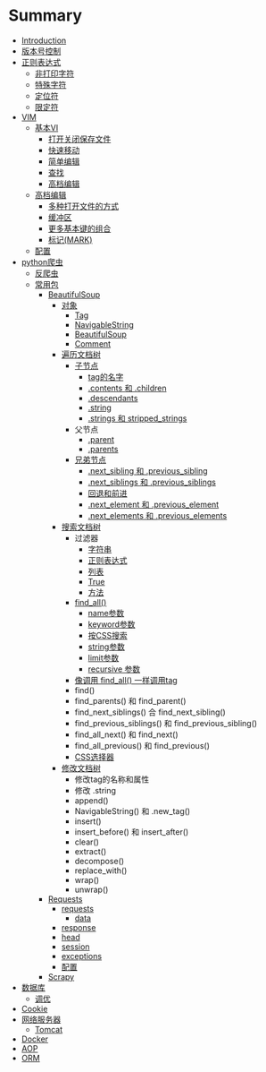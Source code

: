 # Summary

* [Introduction](README.md)
* [版本号控制](ban-ben-hao-kong-zhi.md)
* [正则表达式](zheng-ze-biao-da-shi.md)
  * [非打印字符](zheng-ze-biao-da-shi/fei-da-yin-zi-fu.md)
  * [特殊字符](zheng-ze-biao-da-shi/te-shu-zi-fu.md)
  * [定位符](zheng-ze-biao-da-shi/ding-wei-fu.md)
  * [限定符](zheng-ze-biao-da-shi/xian-ding-fu.md)
* [VIM](vim.md)
  * [基本VI](ji-ben-vi.md)
    * [打开关闭保存文件](ji-ben-vi/da-kai-guan-bi-bao-cun-wen-jian.md)
    * [快速移动](ji-ben-vi/kuai-su-yi-dong.md)
    * [简单编辑](ji-ben-vi/jian-dan-bian-ji.md)
    * [查找](ji-ben-vi/cha-zhao.md)
    * [高档编辑](ji-ben-vi/gao-dang-bian-ji.md)
  * [高档编辑](gao-dang-bian-ji.md)
    * [多种打开文件的方式](gao-dang-bian-ji/duo-zhong-da-kai-wen-jian-de-fang-shi.md)
    * [缓冲区](gao-dang-bian-ji/huan-chong-qu.md)
    * [更多基本键的组合](gao-dang-bian-ji/geng-duo-ji-ben-jian-de-zu-he.md)
    * [标记\(MARK\)](gao-dang-bian-ji/biao-8bb028-mark.md)
  * [配置](pei-zhi.md)
* [python爬虫](pythonpa-chong.md)
  * [反爬虫](pythonpa-chong/fan-pa-chong.md)
  * [常用包](pythonpa-chong/chang-yong-bao.md)
    * [BeautifulSoup](pythonpa-chong/chang-yong-bao/beautifulsoup.md)
      * [对象](pythonpa-chong/chang-yong-bao/beautifulsoup/dui-xiang.md)
        * [Tag](pythonpa-chong/chang-yong-bao/beautifulsoup/dui-xiang/tag.md)
        * [NavigableString](pythonpa-chong/chang-yong-bao/beautifulsoup/dui-xiang/navigablestring.md)
        * [BeautifulSoup ](pythonpa-chong/chang-yong-bao/beautifulsoup/dui-xiang/beautifulsoup.md)
        * [Comment ](pythonpa-chong/chang-yong-bao/beautifulsoup/dui-xiang/comment.md)
      * [遍历文档树](pythonpa-chong/chang-yong-bao/beautifulsoup/bian-li-wen-dang-shu.md)
        * [子节点](pythonpa-chong/chang-yong-bao/beautifulsoup/bian-li-wen-dang-shu/zi-jie-dian.md)
          * [tag的名字](pythonpa-chong/chang-yong-bao/beautifulsoup/bian-li-wen-dang-shu/zi-jie-dian/tagde-ming-zi.md)
          * [.contents 和 .children](pythonpa-chong/chang-yong-bao/beautifulsoup/bian-li-wen-dang-shu/zi-jie-dian/contents-he-children.md)
          * [.descendants](pythonpa-chong/chang-yong-bao/beautifulsoup/bian-li-wen-dang-shu/zi-jie-dian/descendants.md)
          * [.string](pythonpa-chong/chang-yong-bao/beautifulsoup/bian-li-wen-dang-shu/zi-jie-dian/string.md)
          * [.strings 和 stripped\_strings](pythonpa-chong/chang-yong-bao/beautifulsoup/bian-li-wen-dang-shu/zi-jie-dian/strings-he-stripped-strings.md)
        * 父节点
          * [.parent](pythonpa-chong/chang-yong-bao/beautifulsoup/bian-li-wen-dang-shu/parent.md)
          * [.parents](pythonpa-chong/chang-yong-bao/beautifulsoup/bian-li-wen-dang-shu/parents.md)
        * [兄弟节点](pythonpa-chong/chang-yong-bao/beautifulsoup/bian-li-wen-dang-shu/xiong-di-jie-dian.md)
          * [.next\_sibling 和 .previous\_sibling](pythonpa-chong/chang-yong-bao/beautifulsoup/bian-li-wen-dang-shu/xiong-di-jie-dian/nextsibling-he-previoussibling.md)
          * [.next\_siblings 和 .previous\_siblings](pythonpa-chong/chang-yong-bao/beautifulsoup/bian-li-wen-dang-shu/xiong-di-jie-dian/nextsiblings-he-previoussiblings.md)
          * [回退和前进](pythonpa-chong/chang-yong-bao/beautifulsoup/bian-li-wen-dang-shu/xiong-di-jie-dian/hui-tui-he-qian-jin.md)
          * [.next\_element 和 .previous\_element](pythonpa-chong/chang-yong-bao/beautifulsoup/bian-li-wen-dang-shu/xiong-di-jie-dian/nextelement-he-previouselement.md)
          * [.next\_elements 和 .previous\_elements](pythonpa-chong/chang-yong-bao/beautifulsoup/bian-li-wen-dang-shu/xiong-di-jie-dian/nextelements-he-previouselements.md)
      * [搜索文档树](pythonpa-chong/chang-yong-bao/beautifulsoup/sou-suo-wen-dang-shu.md)
        * 过滤器
          * [字符串](pythonpa-chong/chang-yong-bao/beautifulsoup/sou-suo-wen-dang-shu/zi-fu-chuan.md)
          * [正则表达式](pythonpa-chong/chang-yong-bao/beautifulsoup/sou-suo-wen-dang-shu/zheng-ze-biao-da-shi.md)
          * [列表](pythonpa-chong/chang-yong-bao/beautifulsoup/sou-suo-wen-dang-shu/lie-biao.md)
          * [True](pythonpa-chong/chang-yong-bao/beautifulsoup/sou-suo-wen-dang-shu/true.md)
          * [方法](pythonpa-chong/chang-yong-bao/beautifulsoup/sou-suo-wen-dang-shu/fang-fa.md)
        * [find\_all\(\)](pythonpa-chong/chang-yong-bao/beautifulsoup/sou-suo-wen-dang-shu/findall.md)
          * [name参数](pythonpa-chong/chang-yong-bao/beautifulsoup/sou-suo-wen-dang-shu/findall/namecan-shu.md)
          * [keyword参数](pythonpa-chong/chang-yong-bao/beautifulsoup/sou-suo-wen-dang-shu/findall/keywordcan-shu.md)
          * [按CSS搜索](pythonpa-chong/chang-yong-bao/beautifulsoup/sou-suo-wen-dang-shu/findall/an-css-sou-suo.md)
          * [string参数](pythonpa-chong/chang-yong-bao/beautifulsoup/sou-suo-wen-dang-shu/findall/stringcan-shu.md)
          * [limit参数](pythonpa-chong/chang-yong-bao/beautifulsoup/sou-suo-wen-dang-shu/findall/limitcan-shu.md)
          * [recursive 参数](pythonpa-chong/chang-yong-bao/beautifulsoup/sou-suo-wen-dang-shu/findall/recursive-can-shu.md)
        * [像调用 find\_all\(\) 一样调用tag](pythonpa-chong/chang-yong-bao/beautifulsoup/xiang-diao-yong-find-all-yi-yang-diao-yong-tag.md)
        * find\(\)
        * find\_parents\(\) 和 find\_parent\(\)
        * find\_next\_siblings\(\) 合 find\_next\_sibling\(\)
        * find\_previous\_siblings\(\) 和 find\_previous\_sibling\(\)
        * find\_all\_next\(\) 和 find\_next\(\)
        * find\_all\_previous\(\) 和 find\_previous\(\)
        * [CSS选择器](pythonpa-chong/chang-yong-bao/beautifulsoup/sou-suo-wen-dang-shu/cssxuan-ze-qi.md)
      * [修改文档树](pythonpa-chong/chang-yong-bao/beautifulsoup/xiu-gai-wen-dang-shu.md)
        * 修改tag的名称和属性
        * 修改 .string
        * append\(\)
        * NavigableString\(\) 和 .new\_tag\(\)
        * insert\(\)
        * insert\_before\(\) 和 insert\_after\(\)
        * clear\(\)
        * extract\(\)
        * decompose\(\)
        * replace\_with\(\)
        * wrap\(\)
        * unwrap\(\)
    * [Requests](pythonpa-chong/chang-yong-bao/requests.md)
      * [requests](pythonpa-chong/chang-yong-bao/requests/requests.md)
        * [data](pythonpa-chong/chang-yong-bao/requests/requests/data.md)
      * [response](pythonpa-chong/chang-yong-bao/requests/response.md)
      * [head](pythonpa-chong/chang-yong-bao/requests/head.md)
      * [session](pythonpa-chong/chang-yong-bao/requests/session.md)
      * [exceptions](pythonpa-chong/chang-yong-bao/requests/exceptions.md)
      * [配置](pythonpa-chong/chang-yong-bao/requests/pei-zhi.md)
    * [Scrapy](pythonpa-chong/chang-yong-bao/scrapy.md)
* [数据库](shu-ju-ku.md)
  * [调优](shu-ju-ku/diao-you.md)
* [Cookie](cookie.md)
* [网络服务器](wang-luo-fu-wu-qi.md)
  * [Tomcat](wang-luo-fu-wu-qi/tomcat.md)
* [Docker](docker.md)
* [AOP](aop.md)
* [ORM](orm.md)

